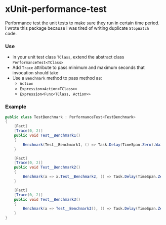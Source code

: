 # xUnit-performance-test

Performance test the unit tests to make sure they run in certain time period. I wrote this package because I was tired of writing duplicate `StopWatch` code.

### Use
- In your unit test class `TClass`, extend the abstract class `PerformanceTest<TClass>`
- Add `Trace` attribute to pass minimum and maximum seconds that invocation should take
- Use a `Benchmark` method to pass method as:
    - `Action`
    - `Expression<Action<TClass>>`
    - `Expression<Func<TClass, Action>>`

### Example

```csharp
public class TestBenchmark : PerformanceTest<TestBenchmark>
{
    [Fact]
    [Trace(0, 2)]
    public void Test__Benchmark1()
    {
        Benchmark(Test__Benchmark1, () => Task.Delay(TimeSpan.Zero).Wait());
    }

    [Fact]
    [Trace(0, 2)]
    public void Test__Benchmark2()
    {
        Benchmark(x => x.Test__Benchmark2, () => Task.Delay(TimeSpan.Zero).Wait());
    }

    [Fact]
    [Trace(0, 2)]
    public void Test__Benchmark3()
    {
        Benchmark(x => Test__Benchmark3(), () => Task.Delay(TimeSpan.Zero).Wait());
    }
}
```

